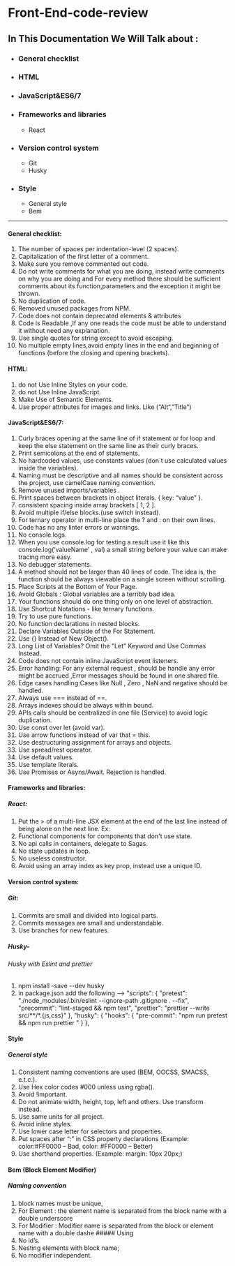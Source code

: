 # Front-End-code-review


## In This Documentation We Will Talk about :

  - ### General checklist
  - ### HTML
  - ### JavaScript&ES6/7
  - ### Frameworks and libraries
    - React

  - ### Version control system
    - Git
    - Husky
    
  - ### Style
    - General style
    - Bem
    
---------------------------------------------------------------------------------------------------------------------------

#### General checklist:
1)  The number of spaces per indentation-level (2 spaces).
2)  Capitalization of the first letter of a comment.
3)  Make sure you remove commented out code.
4)  Do not write comments for what you are doing, instead write comments on why you     are doing and For every method there should be sufficient comments about its  function,parameters and the exception it might be thrown.
5) No duplication of code.
6) Removed unused packages from NPM.
7) Code does not contain deprecated elements & attributes
8) Code is Readable ,If any one reads the code must be able to understand it without need any explanation.
9) Use single quotes for string except to avoid escaping.
10) No multiple empty lines,avoid empty lines in the end and beginning of functions (before the closing and opening brackets).

#### HTML:
1)  do not Use Inline Styles on your code.
2)  do not Use Inline JavaScript.
3)  Make Use of Semantic Elements.
4)  Use proper attributes for images and links. Like (“Alt“,”Title”)



#### JavaScript&ES6/7:
1)  Curly braces opening at the same line of if statement or for loop and keep the else statement on the same line as their curly braces.
2)  Print semicolons at the end of statements.
3)  No hardcoded values, use constants values (don`t use calculated values inside the variables).
4)  Naming must be descriptive and all names should be consistent across the project, use camelCase naming convention.
5)  Remove unused imports/variables .
6)  Print spaces between brackets in object literals. { key: “value” }.
7)  consistent spacing inside array brackets [ 1, 2 ].
8)  Avoid multiple if/else blocks.(use switch instead).
9)  For ternary operator in multi-line place the ? and  : on their own lines.
10)  Code has no any linter errors or warnings.
11)  No console.logs.
12)  When you use console.log for testing a result use it like this console.log(‘valueName’ , val) a small string before your value can make tracing more easy.
13)  No debugger statements.
14)  A method should not be larger than 40 lines of code. The idea is, the function should be always viewable on a single screen without scrolling.
15)  Place Scripts at the Bottom of Your Page.
16)  Avoid Globals : Global variables are a terribly bad idea.
17)  Your functions should do one thing only on one level of abstraction.
18)  Use Shortcut Notations - like ternary functions.
19)  Try to use pure functions.
20)  No function declarations in nested blocks.
21)  Declare Variables Outside of the For Statement.
22)  Use {} Instead of New Object().
23)  Long List of Variables? Omit the "Let" Keyword and Use Commas Instead.
24)  Code does not contain inline JavaScript event listeners.
25)  Error handling: For any external request , should be handle any error might be accrued ,Error messages should be found in one shared file.
26)  Edge cases handling:Cases like Null , Zero , NaN and negative should be handled.
27)  Always use === instead of ==.
28)  Arrays indexes should be always within bound.
29) APIs calls should be centralized in one file (Service) to avoid logic duplication.
30)  Use const over let (avoid var).
31)  Use arrow functions instead of var that = this.
32)  Use destructuring assignment for arrays and objects.
33)  Use spread/rest operator.
34)  Use default values.
35)  Use template literals.
36)  Use Promises or Asyns/Await. Rejection is handled.



#### Frameworks and libraries:
  ##### React:

1)  Put the > of a multi-line JSX element at the end of the last line instead of being alone on the next line. 
Ex:<Component
    className="test"
    color="test"/>
2)  Functional components for components that don't use state.
3)  No api calls in containers, delegate to Sagas.
4)  No state updates in loop.
5)  No useless constructor.
6)  Avoid using an array index as key prop, instead use a unique ID.

#### Version control system:
   ##### Git:
1) Commits are small and divided into logical parts.
2) Commits messages are small and understandable.
3) Use branches for new features.

##### Husky-
###### Husky with Eslint and prettier
1) npm install -save --dev husky
2) in package.json add the following -->
  "scripts": {
         "pretest": "./node_modules/.bin/eslint --ignore-path .gitignore . --fix",
    "precommit": "lint-staged && npm test",
    "prettier": "prettier --write src/**/*.{js,css}"
  }, "husky": {
    "hooks": {
      "pre-commit": "npm run pretest && npm run prettier "
    }
  },

#### Style

##### General style
  1) Consistent naming conventions are used (BEM, OOCSS, SMACSS, e.t.c.).
  2) Use Hex color codes #000 unless using rgba().
  3) Avoid !important.
  4) Do not animate width, height, top, left and others. Use transform instead.
  5) Use same units for all project.
  6) Avoid inline styles.
  7) Use lower case letter for selectors and properties.
  8) Put spaces after “:” in CSS property declarations
  (Example: color:#FF0000 – Bad, color: #FF0000 – Better)
  9) Use shorthand properties.
  (Example: margin:  10px 20px;)

#### Bem (Block Element Modifier)
   ##### Naming convention
  1. block names must be unique, 
  2. For Element : the element name is separated from the block name with a double underscore 
  3. For Modifier : Modifier name is separated from the block or element name with a double dashe 
    ##### Using
  1. No id’s.
  2. Nesting elements with block name;
  3. No modifier independent.



